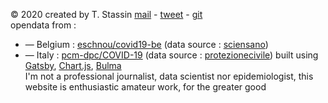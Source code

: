 © 2020
created by T. Stassin [mail](mailto:tstassin@gmail.com) - [tweet](https://twitter.com/TStassin) - [git](https://github.com/Tstassin/cov19)  
opendata from :  
*   — Belgium : [eschnou/covid19-be](https://github.com/eschnou/covid19-be) (data source : [sciensano](https://epidemio.wiv-isp.be/ID/Pages/2019-nCoV_epidemiological_situation.aspx))
*   — Italy : [pcm-dpc/COVID-19](https://github.com/pcm-dpc/COVID-19) (data source : [protezionecivile](http://www.protezionecivile.it/attivita-rischi/rischio-sanitario/emergenze/coronavirus))
built using [Gatsby](https://www.gatsbyjs.org), [Chart.js](https://www.chartjs.org), [Bulma](https://bulma.io)  
I'm not a professional journalist, data scientist nor epidemiologist, this website is enthusiastic amateur work, for the greater good

